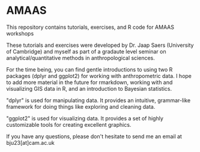 # AMAAS
This repository contains tutorials, exercises, and R code for AMAAS workshops

These tutorials and exercises were developed by Dr. Jaap Saers (University of Cambridge) and myself as part of a gradaute level seminar on analytical/quantitative methods in anthropological sciences.

For the time being, you can find gentle introductions to using two R packages (dplyr and ggplot2) for working with anthropometric data. I hope to add more material in the future for rmarkdown, working with and visualizing GIS data in R, and an introduction to Bayesian statistics.

"dplyr" is used for manipulating data. It provides an intuitive, grammar-like framework for doing things like exploring and cleaning data.

"ggplot2" is used for visualizing data. It provides a set of highly customizable tools for creating excellent graphics.

If you have any questions, please don't hesitate to send me an email at bju23[at]cam.ac.uk
